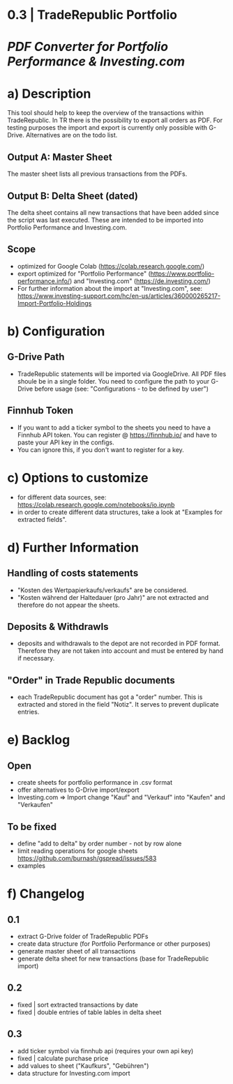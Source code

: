 # **0.3 | TradeRepublic Portfolio** 
# *PDF Converter for Portfolio Performance & Investing.com*
# a) Description
This tool should help to keep the overview of the transactions within TradeRepublic. In TR there is the possibility to export all orders as PDF. For testing purposes the import and export is currently only possible with G-Drive. Alternatives are on the todo list. 


## Output A: Master Sheet
The master sheet lists all previous transactions from the PDFs. 

## Output B: Delta Sheet (dated)
The delta sheet contains all new transactions that have been added since the script was last executed. These are intended to be imported into Portfolio Performance and Investing.com. 

## Scope 
*   optimized for Google Colab (https://colab.research.google.com/)
*   export optimized for "Portfolio Performance" (https://www.portfolio-performance.info/) and "Investing.com" (https://de.investing.com/)
*   For further information about the import at "Investing.com", see: https://www.investing-support.com/hc/en-us/articles/360000265217-Import-Portfolio-Holdings 


# b) Configuration
## G-Drive Path
*   TradeRepublic statements will be imported via GoogleDrive. All PDF files shoule be in a single folder. You need to configure the path to your G-Drive before usage (see: "Configurations - to be defined by user")

## Finnhub Token
* If you want to add a ticker symbol to the sheets you need to have a Finnhub API token. You can register @ https://finnhub.io/ and have to paste your API key in the configs. 
* You can ignore this, if you don't want to register for a key. 


# c) Options to customize
- for different data sources, see: https://colab.research.google.com/notebooks/io.ipynb
- in order to create different data structures, take a look at "Examples for extracted fields". 

# d) Further Information
## Handling of costs statements
*   "Kosten des Wertpapierkaufs/verkaufs" are be considered.
*   "Kosten während der Haltedauer (pro Jahr)" are not extracted and therefore do not appear the sheets. 

## Deposits & Withdrawls
* deposits and withdrawals to the depot are not recorded in PDF format. Therefore they are not taken into account and must be entered by hand if necessary.

## "Order" in Trade Republic documents
* each TradeRepublic document has got a "order" number. This is extracted and stored in the field "Notiz". It serves to prevent duplicate entries.  

# e) Backlog
## Open
* create sheets for portfolio performance in .csv format
* offer alternatives to G-Drive import/export
* Investing.com => Import change "Kauf" and "Verkauf" into "Kaufen" and "Verkaufen"

## To be fixed
- define "add to delta" by order number - not by row alone
- limit reading operations for google sheets https://github.com/burnash/gspread/issues/583
- examples

# f) Changelog 
## 0.1
* extract G-Drive folder of TradeRepublic PDFs
* create data structure (for Portfolio Performance or other purposes)
* generate master sheet of all transactions
* generate delta sheet for new transactions (base for TradeRepublic import)

## 0.2
- fixed | sort extracted transactions by date
- fixed | double entries of table lables in delta sheet

## 0.3
- add ticker symbol via finnhub api (requires your own api key)
- fixed | calculate purchase price
- add values to sheet ("Kaufkurs", "Gebühren")
- data structure for Investing.com import
